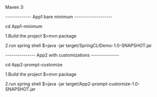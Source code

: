Maven 3:

------------- App1 bare minimum -------------------

cd App1-minimum

1.Build the project
  $>mvn package
  
2.run spring shell
  $>java -jar target/SpringCLIDemo-1.0-SNAPSHOT.jar
  

--------------- App2 with customizations --------------


cd App2-prompt-customize

1.Build the project
  $>mvn package
  
2.run spring shell
  $>java -jar target/App2-prompt-customize-1.0-SNAPSHOT.jar
  


